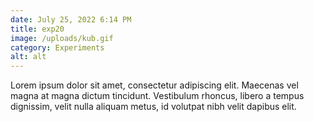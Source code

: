 ```yaml
---
date: July 25, 2022 6:14 PM
title: exp20
image: /uploads/kub.gif
category: Experiments
alt: alt
---
```

Lorem ipsum dolor sit amet, consectetur adipiscing elit. Maecenas vel magna at magna dictum tincidunt. Vestibulum rhoncus, libero a tempus dignissim, velit nulla aliquam metus, id volutpat nibh velit dapibus elit.